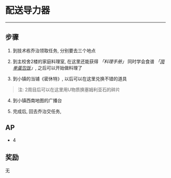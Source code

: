 # 配送导力器

---

## 步骤

1. 到技术栋乔治领取任务, 分别要去三个地点

2. 到主校舍2楼的家庭料理室, 在这里还能获得 *「料理手册」* 同时学会食谱 *「[简单蛋包饭](/game/TheLegendOfHeroes/SenNoKiseki/recipes/简单蛋包饭.md#简单蛋包饭)」*, 之后可以开始做料理了

3. 到小镇的当铺《密休特》, 以后可以在这里兑换不错的道具

> 注: 2周目后可以在这里用U物质换塞姆利亚石的碎片

4. 到小镇西南地图的广播台

5. 完成后, 回去乔治交任务, 

## AP

- 4

## 奖励

无